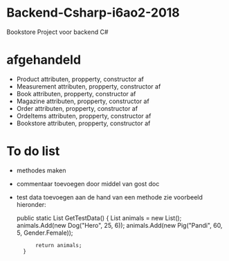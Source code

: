 # Backend-Csharp-i6ao2-2018
Bookstore Project voor backend C#

# afgehandeld
- Product attributen, propperty, constructor af
- Measurement attributen, propperty, constructor af
- Book attributen, propperty, constructor af
- Magazine attributen, propperty, constructor af
- Order attributen, propperty, constructor af
- OrdeItems attributen, propperty, constructor af
- Bookstore attributen, propperty, constructor af

# To do list
- methodes maken
- commentaar toevoegen door middel van gost doc
- test data toevoegen aan de hand van een methode zie voorbeeld hieronder:

    public static List<Animal> GetTestData()
        {
            List<Animal> animals = new List<Animal>();
            animals.Add(new Dog("Hero", 25, 6));
            animals.Add(new Pig("Pandi", 60, 5, Gender.Female));

            return animals;
        }
        

